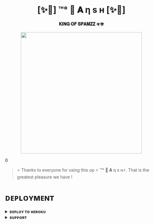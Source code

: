 <h1 align="center"><b>[✨🥀] ™°‌ 🫧 𝐀 η ѕ н [✨🥀]</b></h1>

<h4 align="center"> 𝐊𝐈𝐍𝐆 𝐎𝐅 𝐒𝐏𝐀𝐌𝐙𝐙 ☣☢ </h4>

<p align="center"><a href="https://t.me/the_castless"><img src="https://graph.org/file/ab4cd596e018d4bc5be22.jpg" width="400"></a></p>0


> ⭐️ Thanks to everyone for using this op ⚡ ™°‌ 🫧 𝐀 η ѕ н⚡. That is the greatest pleasure we have !


# ᴅᴇᴘʟᴏʏᴍᴇɴᴛ


<details>
<summary><b>ᴅᴇᴘʟᴏʏ ᴛᴏ ʜᴇʀᴏᴋᴜ</b></summary>
<br>

[![Deploy](https://www.herokucdn.com/deploy/button.svg)](https://dashboard.heroku.com/new?template=https://github.com/AnshxD8/ALSPAM)

</details>


<details>
<summary><b>sᴜᴘᴘᴏʀᴛ</b></summary>
<br>

<a href="https://t.me/anshxdz"><img src="https://img.shields.io/badge/Join-Telegram%20Channel-red.svg?logo=Telegram"></a>

</details>
